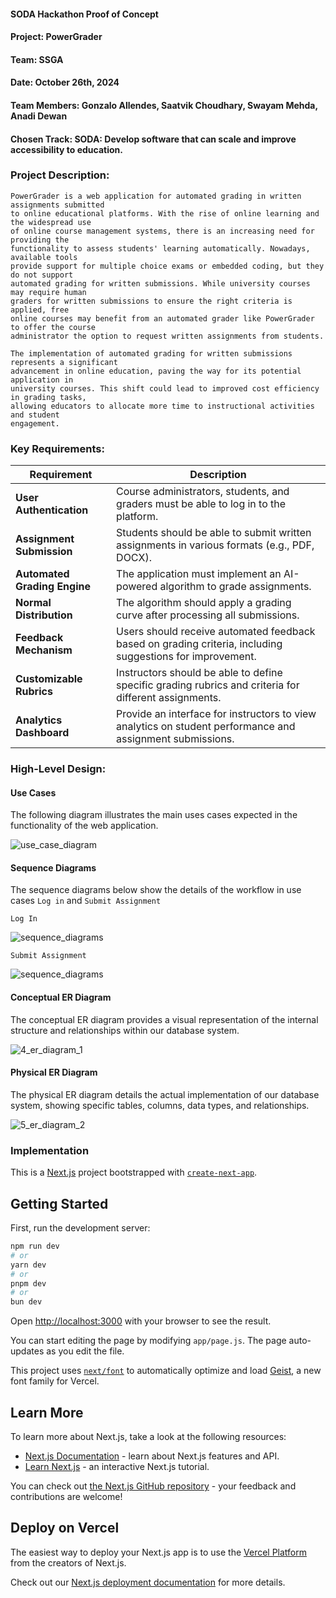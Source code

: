 #### SODA Hackathon Proof of Concept
#### Project: PowerGrader
#### Team: SSGA
#### Date: October 26th, 2024
#### Team Members: Gonzalo Allendes, Saatvik Choudhary, Swayam Mehda, Anadi Dewan
#### Chosen Track: SODA: Develop software that can scale and improve accessibility to education.

### Project Description:

    PowerGrader is a web application for automated grading in written assignments submitted 
    to online educational platforms. With the rise of online learning and the widespread use 
    of online course management systems, there is an increasing need for providing the
    functionality to assess students' learning automatically. Nowadays, available tools 
    provide support for multiple choice exams or embedded coding, but they do not support
    automated grading for written submissions. While university courses may require human 
    graders for written submissions to ensure the right criteria is applied, free 
    online courses may benefit from an automated grader like PowerGrader to offer the course
    administrator the option to request written assignments from students. 

    The implementation of automated grading for written submissions represents a significant 
    advancement in online education, paving the way for its potential application in 
    university courses. This shift could lead to improved cost efficiency in grading tasks,
    allowing educators to allocate more time to instructional activities and student 
    engagement.

### Key Requirements:

| **Requirement**              | **Description**                                                                                              |
|------------------------------|--------------------------------------------------------------------------------------------------------------|
| **User Authentication**      | Course administrators, students, and graders must be able to log in to the platform.                         |
| **Assignment Submission**    | Students should be able to submit written assignments in various formats (e.g., PDF, DOCX).                  |
| **Automated Grading Engine** | The application must implement an AI-powered algorithm to grade assignments.                                 |
| **Normal Distribution**      | The algorithm should apply a grading curve after processing all submissions.                                                      |
| **Feedback Mechanism**       | Users should receive automated feedback based on grading criteria, including suggestions for improvement.    |
| **Customizable Rubrics**     | Instructors should be able to define specific grading rubrics and criteria for different assignments.        |
| **Analytics Dashboard**      | Provide an interface for instructors to view analytics on student performance and assignment submissions.    |

### High-Level Design:

#### Use Cases

The following diagram illustrates the main uses cases expected in the functionality of the web application.

![use_case_diagram](/images/1_use_case_diagram.png)

#### Sequence Diagrams

The sequence diagrams below show the details of the workflow in use cases ```Log in``` and ```Submit Assignment```

    Log In

![sequence_diagrams](/images/3_sequence_2.png)

    Submit Assignment

![sequence_diagrams](/images/2_sequence_1.png)

#### Conceptual ER Diagram

The conceptual ER diagram provides a visual representation of the internal structure and
relationships within our database system.

![4_er_diagram_1](/images/4_er_diagram_1.png)

#### Physical ER Diagram

The physical ER diagram details the actual implementation of our database system, showing specific tables, columns,
data types, and relationships.

![5_er_diagram_2](/images/5_er_diagram_2.png)

### Implementation

This is a [Next.js](https://nextjs.org) project bootstrapped with [`create-next-app`](https://github.com/vercel/next.js/tree/canary/packages/create-next-app).

## Getting Started

First, run the development server:

```bash
npm run dev
# or
yarn dev
# or
pnpm dev
# or
bun dev
```

Open [http://localhost:3000](http://localhost:3000) with your browser to see the result.

You can start editing the page by modifying `app/page.js`. The page auto-updates as you edit the file.

This project uses [`next/font`](https://nextjs.org/docs/app/building-your-application/optimizing/fonts) to automatically optimize and load [Geist](https://vercel.com/font), a new font family for Vercel.

## Learn More

To learn more about Next.js, take a look at the following resources:

- [Next.js Documentation](https://nextjs.org/docs) - learn about Next.js features and API.
- [Learn Next.js](https://nextjs.org/learn) - an interactive Next.js tutorial.

You can check out [the Next.js GitHub repository](https://github.com/vercel/next.js) - your feedback and contributions are welcome!

## Deploy on Vercel

The easiest way to deploy your Next.js app is to use the [Vercel Platform](https://vercel.com/new?utm_medium=default-template&filter=next.js&utm_source=create-next-app&utm_campaign=create-next-app-readme) from the creators of Next.js.

Check out our [Next.js deployment documentation](https://nextjs.org/docs/app/building-your-application/deploying) for more details.
